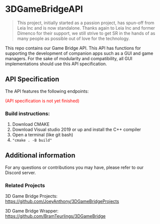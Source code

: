 # 3DGameBridgeAPI
> This project, initially started as a passion project, has spun-off from Leia Inc and is now standalone.
Thanks again to Leia Inc and former Dimenco for their support, we still strive to get SR in the hands of as many people as possible out of love for the technology.

This repo contains our Game Bridge API. This API has functions for supporting the development of companion apps such as a GUI and game managers.
For the sake of modularity and compatibility, all GUI implementations should use this API specification.

## API Specification
The API features the following endpoints:

<span style="color:red">(API specification is not yet finished)</span>

### Build instructions:
1. Download CMAKE
2. Download Visual studio 2019 or up and install the C++ compiler
3. Open a terminal (like git bash)
4. ``"cmake . -B build"``

## Additional information
For any questions or contributions you may have, please refer to our Discord server.

### Related Projects
3D Game Bridge Projects:
https://github.com/JoeyAnthony/3DGameBridgeProjects

3D Game Bridge Wrapper:
https://github.com/BramTeurlings/3DGameBridge
